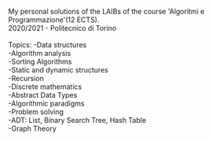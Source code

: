 My personal solutions of the LAIBs of the course 'Algoritmi e Programmazione'(12 ECTS).</br>
2020/2021 - Politecnico di Torino</br>
</br>Topics:
-Data structures</br>
-Algorithm analysis</br>
-Sorting Algorithms</br>
-Static and dynamic structures</br>
-Recursion</br>
-Discrete mathematics</br>
-Abstract Data Types</br>
-Algorithmic paradigms</br>
-Problem solving</br>
-ADT: List, Binary Search Tree, Hash Table</br>
-Graph Theory</br>



